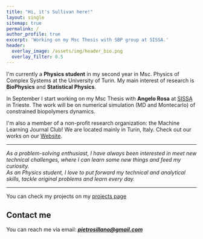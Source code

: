 ```yaml
---
title: "Hi, it's Sullivan here!"
layout: single
sitemap: true
permalink: /
author_profile: true
excerpt: 'Working on my Msc Thesis with SBP group at SISSA.'
header:
  overlay_image: /assets/img/header_bio.png
  overlay_filter: 0.5
---
```



<!--# About me-->
I'm currently a **Physics student**  in my second year in Msc. Physics of Complex Systems at the University of Turin.
My main interest of research is **BioPhysics** and **Statistical Physics**.

In September I start working on my Msc Thesis with **Angelo Rosa** at [SISSA](https://www.sissa.it/sbp/research/research.php) in Trieste. The work will be on numerical simulation (MD and Montecarlo) of constrained biopolymers dynamics.

I'm also a member of a non-profit research organization: the Machine Learning Journal Club! We are located mainly in Turin, Italy. Check out our works on our [Website](https://www.mljc.it/).
 
---

*As a problem-solving enthusiast, I have always been interested in meet new technical challenges, where I can learn some new things and feed my curiosity.  
As an Physics student, I love to put forward my technical and analytical skills, tackle original problems and learn every day.*

---

You can check my projects on my [projects page](https://pietro-sillano.github.io/projects/)



## Contact me

<!--For any inquiries,--> 
You can reach me via email: **_[pietrosillano@gmail.com](mailto:pietrosillano@gmail.com)_**
